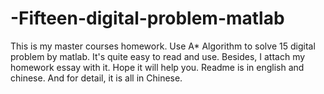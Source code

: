 # -Fifteen-digital-problem-matlab
This is my master courses homework. Use A* Algorithm to solve 15 digital problem by matlab. It's quite easy to read and use. Besides, I attach my homework essay with it. Hope it will help you. Readme is in english and chinese. And for detail, it is all in Chinese.  
